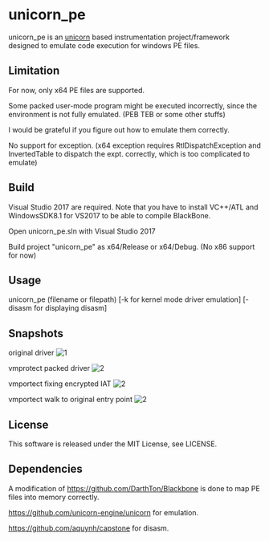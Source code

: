 # unicorn_pe
unicorn_pe is an [unicorn](https://github.com/unicorn-engine/unicorn) based instrumentation project/framework designed to emulate code execution for windows PE files.

## Limitation 
For now, only x64 PE files are supported.

Some packed user-mode program might be executed incorrectly, since the environment is not fully emulated. (PEB TEB or some other stuffs)

I would be grateful if you figure out how to emulate them correctly.

No support for exception. (x64 exception requires RtlDispatchException and InvertedTable to dispatch the expt. correctly, which is too complicated to emulate)

## Build
Visual Studio 2017 are required.
Note that you have to install VC++/ATL and WindowsSDK8.1 for VS2017 to be able to compile BlackBone.

Open unicorn_pe.sln with Visual Studio 2017

Build project "unicorn_pe" as x64/Release or x64/Debug. (No x86 support for now)

## Usage

unicorn_pe (filename or filepath) [-k for kernel mode driver emulation] [-disasm for displaying disasm]

## Snapshots

original driver
![1](https://github.com/hzqst/unicorn_pe/raw/master/img/img1.png)

vmprotect packed driver
![2](https://github.com/hzqst/unicorn_pe/raw/master/img/img2.png)

vmportect fixing encrypted IAT
![2](https://github.com/hzqst/unicorn_pe/raw/master/img/img3.png)

vmportect walk to original entry point
![2](https://github.com/hzqst/unicorn_pe/raw/master/img/img4.png)

## License
This software is released under the MIT License, see LICENSE.

## Dependencies 
A modification of https://github.com/DarthTon/Blackbone is done to map PE files into memory correctly.

https://github.com/unicorn-engine/unicorn for emulation.

https://github.com/aquynh/capstone for disasm.
